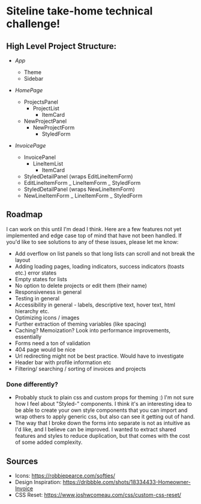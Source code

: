 # Siteline take-home technical challenge!

## High Level Project Structure:

- _App_

  - Theme
  - Sidebar

- _HomePage_

  - ProjectsPanel
    - ProjectList
      - ItemCard
  - NewProjectPanel
    - NewProjectForm
      - StyledForm

- _InvoicePage_
  - InvoicePanel
    - LineItemList
      - ItemCard
  - StyledDetailPanel (wraps EditLineItemForm)
  - EditLineItemForm
    _ LineItemForm
    _ StyledForm
  - StyledDetailPanel (wraps NewLineItemForm)
  - NewLineItemForm
    _ LineItemForm
    _ StyledForm

## Roadmap

I can work on this until I'm dead I think. Here are a few features not yet implemented and edge case top of mind that have not been handled.
If you'd like to see solutions to any of these issues, please let me know:

- Add overflow on list panels so that long lists can scroll and not break the layout
- Adding loading pages, loading indicators, success indicators (toasts etc.) error states
- Empty states for lists
- No option to delete projects or edit them (their name)
- Responsiveness in general
- Testing in general
- Accessibility in general - labels, descriptive text, hover text, html hierarchy etc.
- Optimizing icons / images
- Further extraction of theming variables (like spacing)
- Caching? Memoization? Look into performance improvements, essentially
- Forms need a ton of validation
- 404 page would be nice
- Url redirecting might not be best practice. Would have to investigate
- Header bar with profile information etc
- Filtering/ searching / sorting of invoices and projects

### Done differently?

- Probably stuck to plain css and custom props for theming :) I'm not sure how I feel about "Styled-" components. I think it's an interesting idea to be able to create your own style components that you can import and wrap others to apply generic css, but also can see it getting out of hand.
- The way that I broke down the forms into separate is not as intuitive as I'd like, and I believe can be improved. I wanted to extract shared features and styles to reduce duplication, but that comes with the cost of some added complexity.

## Sources

- Icons: https://robbiepearce.com/softies/
- Design Inspiration: https://dribbble.com/shots/18334433-Homeowner-Invoice
- CSS Reset: https://www.joshwcomeau.com/css/custom-css-reset/

